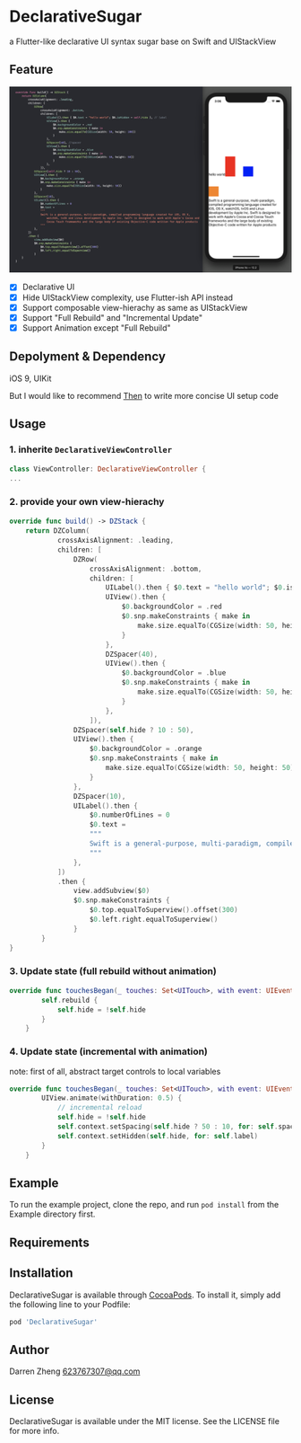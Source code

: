 # DeclarativeSugar

a Flutter-like declarative UI syntax sugar  base on Swift and UIStackView

## Feature

![](2019-08-01-15-06-49.png)

- [x] Declarative UI
- [x] Hide UIStackView complexity, use Flutter-ish API instead
- [x] Support composable view-hierachy as same as UIStackView
- [x] Support "Full Rebuild" and "Incremental Update"
- [x] Support Animation except "Full Rebuild"

## Depolyment & Dependency

iOS 9, UIKit

But I would like to recommend [Then](https://github.com/devxoul/Then) to write more concise UI setup code

## Usage

### 1. inherite `DeclarativeViewController`

``` swift
class ViewController: DeclarativeViewController {
...
```

### 2. provide your own view-hierachy

``` swift
override func build() -> DZStack {
    return DZColumn(
            crossAxisAlignment: .leading,
            children: [
                DZRow(
                    crossAxisAlignment: .bottom,
                    children: [
                        UILabel().then { $0.text = "hello world"; $0.isHidden = self.hide },
                        UIView().then {
                            $0.backgroundColor = .red
                            $0.snp.makeConstraints { make in
                                make.size.equalTo(CGSize(width: 50, height: 100))
                            }
                        },
                        DZSpacer(40),
                        UIView().then {
                            $0.backgroundColor = .blue
                            $0.snp.makeConstraints { make in
                                make.size.equalTo(CGSize(width: 50, height: 50))
                            }
                        },
                    ]),
                DZSpacer(self.hide ? 10 : 50),
                UIView().then {
                    $0.backgroundColor = .orange
                    $0.snp.makeConstraints { make in
                        make.size.equalTo(CGSize(width: 50, height: 50))
                    }
                },
                DZSpacer(10),
                UILabel().then {
                    $0.numberOfLines = 0
                    $0.text =
                    """
                    Swift is a general-purpose, multi-paradigm, compiled programming language created for iOS, OS X, watchOS, tvOS and Linux development by Apple Inc. Swift is designed to work with Apple's Cocoa and Cocoa Touch frameworks and the large body of existing Objective-C code written for Apple products
                    """
                },
            ])
            .then {
                view.addSubview($0)
                $0.snp.makeConstraints {
                    $0.top.equalToSuperview().offset(300)
                    $0.left.right.equalToSuperview()
                }
        }
}
```

### 3. Update state (full rebuild without animation)

``` swift
override func touchesBegan(_ touches: Set<UITouch>, with event: UIEvent?) {
        self.rebuild {
            self.hide = !self.hide
        }
    }
```

### 4. Update state (incremental with animation)

note: first of all, abstract target controls to local variables

``` swift
override func touchesBegan(_ touches: Set<UITouch>, with event: UIEvent?) {
        UIView.animate(withDuration: 0.5) {
            // incremental reload
            self.hide = !self.hide
            self.context.setSpacing(self.hide ? 50 : 10, for: self.spacer)
            self.context.setHidden(self.hide, for: self.label)
        }
    }
```

## Example

To run the example project, clone the repo, and run `pod install` from the Example directory first.

## Requirements

## Installation

DeclarativeSugar is available through [CocoaPods](https://cocoapods.org). To install
it, simply add the following line to your Podfile:

```ruby
pod 'DeclarativeSugar'
```

## Author

Darren Zheng 623767307@qq.com

## License

DeclarativeSugar is available under the MIT license. See the LICENSE file for more info.
